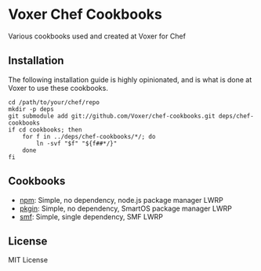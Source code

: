 Voxer Chef Cookbooks
====================

Various cookbooks used and created at Voxer for Chef

Installation
------------

The following installation guide is highly opinionated, and is what
is done at Voxer to use these cookbooks.

    cd /path/to/your/chef/repo
    mkdir -p deps
    git submodule add git://github.com/Voxer/chef-cookbooks.git deps/chef-cookbooks
    if cd cookbooks; then
        for f in ../deps/chef-cookbooks/*/; do
            ln -svf "$f" "${f##*/}"
        done
    fi

Cookbooks
---------

- [npm](npm): Simple, no dependency, node.js package manager LWRP
- [pkgin](pkgin): Simple, no dependency, SmartOS package manager LWRP
- [smf](smf): Simple, single dependency, SMF LWRP

License
-------

MIT License
